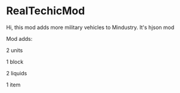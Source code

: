# RealTechicMod
Hi, this mod adds more military vehicles to Mindustry.
It's hjson mod

Mod adds:

2 units

1 block

2 liquids

1 item
